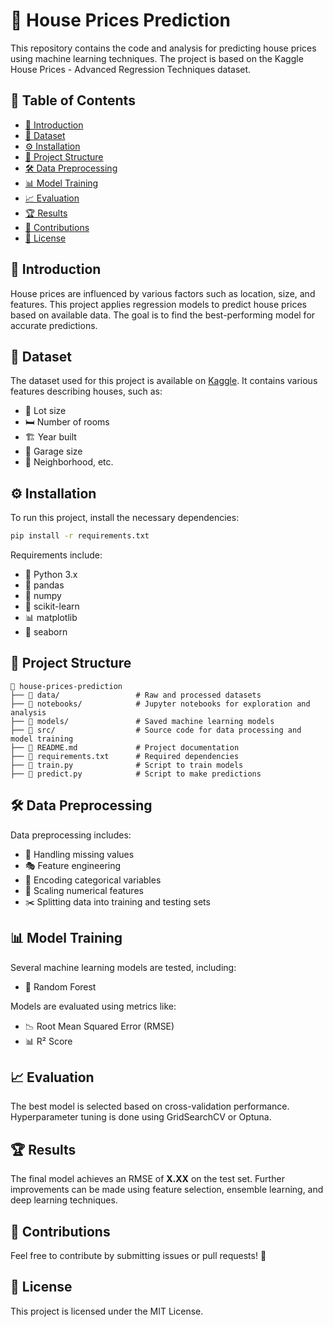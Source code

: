 # 🏡 House Prices Prediction

This repository contains the code and analysis for predicting house prices using machine learning techniques. The project is based on the Kaggle House Prices - Advanced Regression Techniques dataset.

## 📌 Table of Contents
- [📖 Introduction](#introduction)
- [📂 Dataset](#dataset)
- [⚙️ Installation](#installation)
- [📁 Project Structure](#project-structure)
- [🛠 Data Preprocessing](#data-preprocessing)
- [📊 Model Training](#model-training)
- [📈 Evaluation](#evaluation)
- [🏆 Results](#results)
- [🤝 Contributions](#contributions)
- [📜 License](#license)

## 📖 Introduction
House prices are influenced by various factors such as location, size, and features. This project applies regression models to predict house prices based on available data. The goal is to find the best-performing model for accurate predictions.

## 📂 Dataset
The dataset used for this project is available on [Kaggle](https://www.kaggle.com/competitions/house-prices-advanced-regression-techniques/data). It contains various features describing houses, such as:
- 🏡 Lot size
- 🛏 Number of rooms
- 🏗 Year built
- 🚗 Garage size
- 📍 Neighborhood, etc.

## ⚙️ Installation
To run this project, install the necessary dependencies:
```bash
pip install -r requirements.txt
```
Requirements include:
- 🐍 Python 3.x
- 🐼 pandas
- 🔢 numpy
- 🤖 scikit-learn
- 📊 matplotlib
- 🎨 seaborn

## 📁 Project Structure
```
📂 house-prices-prediction
├── 📂 data/                 # Raw and processed datasets
├── 📂 notebooks/            # Jupyter notebooks for exploration and analysis
├── 📂 models/               # Saved machine learning models
├── 📂 src/                  # Source code for data processing and model training
├── 📄 README.md             # Project documentation
├── 📜 requirements.txt      # Required dependencies
├── 🚀 train.py              # Script to train models
├── 🔮 predict.py            # Script to make predictions
```

## 🛠 Data Preprocessing
Data preprocessing includes:
- 🛑 Handling missing values
- 🎭 Feature engineering
- 🔄 Encoding categorical variables
- 📏 Scaling numerical features
- ✂️ Splitting data into training and testing sets

## 📊 Model Training
Several machine learning models are tested, including:
- 🌲 Random Forest
  
Models are evaluated using metrics like:
- 📉 Root Mean Squared Error (RMSE)
- 📊 R² Score

## 📈 Evaluation
The best model is selected based on cross-validation performance. Hyperparameter tuning is done using GridSearchCV or Optuna.

## 🏆 Results
The final model achieves an RMSE of **X.XX** on the test set. Further improvements can be made using feature selection, ensemble learning, and deep learning techniques.

## 🤝 Contributions
Feel free to contribute by submitting issues or pull requests! 🚀

## 📜 License
This project is licensed under the MIT License.

